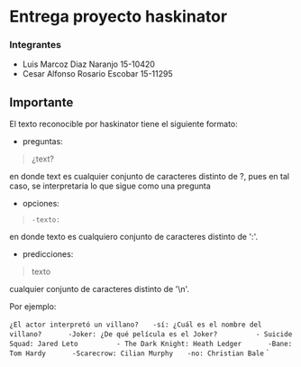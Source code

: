 # Entrega proyecto haskinator

### Integrantes

* Luis Marcoz Diaz Naranjo 15-10420
* Cesar Alfonso Rosario Escobar 15-11295

## Importante

El texto reconocible por haskinator tiene el siguiente formato: 

* preguntas:

>    ¿text?

en donde text es cualquier conjunto de caracteres distinto de ?, pues en tal caso, se interpretaria lo que sigue como una pregunta

* opciones:

>     -texto: 

en donde texto es cualquiero conjunto de caracteres distinto de ':'. 

* predicciones:

>    texto

cualquier conjunto de caracteres distinto de '\n'.

Por ejemplo: 

`¿El actor interpretó un villano?`
`   -sí: ¿Cuál es el nombre del villano?`
`      -Joker: ¿De qué película es el Joker?`
`         - Suicide Squad: Jared Leto`
`         - The Dark Knight: Heath Ledger`
`      -Bane: Tom Hardy`
`      -Scarecrow: Cilian Murphy`
`   -no: Christian Bale`
  `
